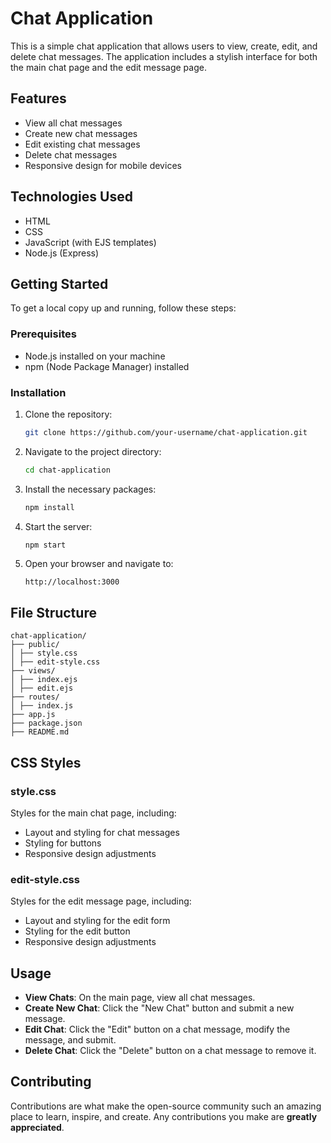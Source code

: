 # Chat Application

This is a simple chat application that allows users to view, create, edit, and delete chat messages. The application includes a stylish interface for both the main chat page and the edit message page.

## Features

- View all chat messages
- Create new chat messages
- Edit existing chat messages
- Delete chat messages
- Responsive design for mobile devices

## Technologies Used

- HTML
- CSS
- JavaScript (with EJS templates)
- Node.js (Express)

## Getting Started

To get a local copy up and running, follow these steps:

### Prerequisites

- Node.js installed on your machine
- npm (Node Package Manager) installed

### Installation

1. Clone the repository:

    ```sh
    git clone https://github.com/your-username/chat-application.git
    ```

2. Navigate to the project directory:

    ```sh
    cd chat-application
    ```

3. Install the necessary packages:

    ```sh
    npm install
    ```

4. Start the server:

    ```sh
    npm start
    ```

5. Open your browser and navigate to:

    ```
    http://localhost:3000
    ```

## File Structure
```
chat-application/
├── public/
│ ├── style.css
│ ├── edit-style.css
├── views/
│ ├── index.ejs
│ ├── edit.ejs
├── routes/
│ ├── index.js
├── app.js
├── package.json
├── README.md
```

## CSS Styles

### style.css

Styles for the main chat page, including:

- Layout and styling for chat messages
- Styling for buttons
- Responsive design adjustments

### edit-style.css

Styles for the edit message page, including:

- Layout and styling for the edit form
- Styling for the edit button
- Responsive design adjustments

## Usage

- **View Chats**: On the main page, view all chat messages.
- **Create New Chat**: Click the "New Chat" button and submit a new message.
- **Edit Chat**: Click the "Edit" button on a chat message, modify the message, and submit.
- **Delete Chat**: Click the "Delete" button on a chat message to remove it.

## Contributing

Contributions are what make the open-source community such an amazing place to learn, inspire, and create. Any contributions you make are **greatly appreciated**.
